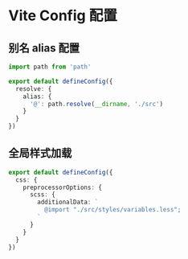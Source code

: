 # Vite Config 配置

## 别名 alias 配置

```ts
import path from 'path'

export default defineConfig({
  resolve: {
    alias: {
      '@': path.resolve(__dirname, './src')
    }
  }
})
```

## 全局样式加载

```ts
export default defineConfig({
  css: {
    preprocessorOptions: {
      scss: {
        additionalData: `
          @import "./src/styles/variables.less";
        `
      }
    }
  }
})
```
